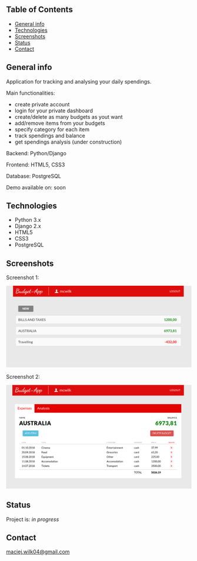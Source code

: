 ## Table of Contents
* [General info](#general-info)
* [Technologies](#technologies)
* [Screenshots](#screenshots)
* [Status](#status)
* [Contact](#contact)

## General info
Application for tracking and analysing your daily spendings. 

Main functionalities:
- create private account
- login for your private dashboard
- create/delete as many budgets as yout want
- add/remove items from your budgets
- specify category for each item
- track spendings and balance
- get spendings analysis (under construction)

Backend: Python/Django 

Frontend: HTML5, CSS3

Database: PostgreSQL

Demo available on: soon

## Technologies
* Python 3.x
* Django 2.x
* HTML5
* CSS3
* PostgreSQL

## Screenshots

Screenshot 1:

![Screenshot1](./Screenshots/list.png)

Screenshot 2:

![Screenshot2](./Screenshots/dashboard.png)

## Status
Project is: _in progress_

## Contact
maciej.wilk04@gmail.com
